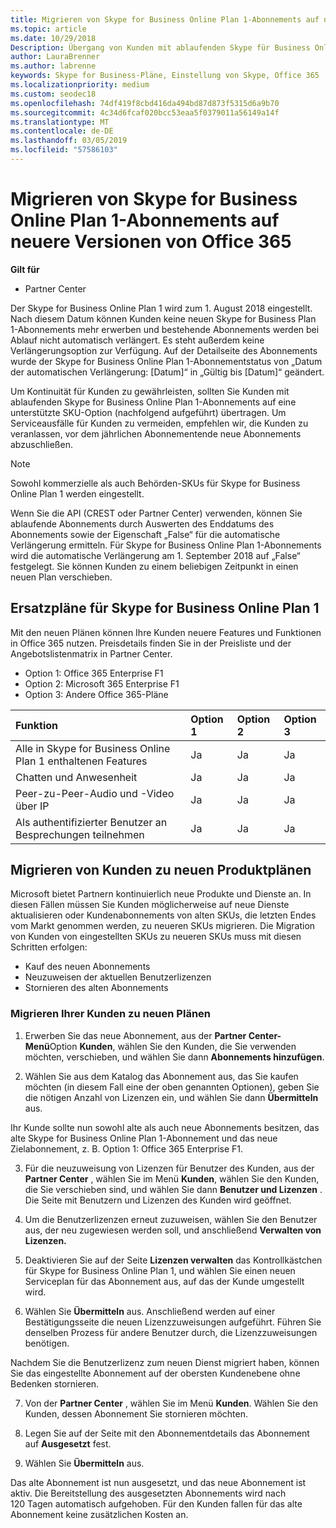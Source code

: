 ```yaml
---
title: Migrieren von Skype for Business Online Plan 1-Abonnements auf neuere Versionen von Office 365 | Partner Center
ms.topic: article
ms.date: 10/29/2018
Description: Übergang von Kunden mit ablaufenden Skype für Business Online Plan 1-Abonnements auf eine unterstützte SKU-Option. Wir empfehlen den Umstieg von Kunden für neue Abonnements vor dem Enddatum des Abonnements jährlich.
author: LauraBrenner
ms.author: labrenne
keywords: Skype for Business-Pläne, Einstellung von Skype, Office 365
ms.localizationpriority: medium
ms.custom: seodec18
ms.openlocfilehash: 74df419f8cbd416da494bd87d873f5315d6a9b70
ms.sourcegitcommit: 4c34d6fcaf020bcc53eaa5f0379011a56149a14f
ms.translationtype: MT
ms.contentlocale: de-DE
ms.lasthandoff: 03/05/2019
ms.locfileid: "57586103"
---
```

# <a name="migrate-skype-for-business-online-plan-1-subscriptions-to-newer-office-365-versions"></a>Migrieren von Skype for Business Online Plan 1-Abonnements auf neuere Versionen von Office 365

**Gilt für**

- Partner Center

Der Skype for Business Online Plan 1 wird zum 1. August 2018 eingestellt. Nach diesem Datum können Kunden keine neuen Skype for Business Plan 1-Abonnements mehr erwerben und bestehende Abonnements werden bei Ablauf nicht automatisch verlängert. Es steht außerdem keine Verlängerungsoption zur Verfügung. Auf der Detailseite des Abonnements wurde der Skype for Business Online Plan 1-Abonnementstatus von „Datum der automatischen Verlängerung: [Datum]“ in „Gültig bis [Datum]“ geändert.  

Um Kontinuität für Kunden zu gewährleisten, sollten Sie Kunden mit ablaufenden Skype for Business Online Plan 1-Abonnements auf eine unterstützte SKU-Option (nachfolgend aufgeführt) übertragen. Um Serviceausfälle für Kunden zu vermeiden, empfehlen wir, die Kunden zu veranlassen, vor dem jährlichen Abonnementende neue Abonnements abzuschließen. 

>[!NOTE]
>Sowohl kommerzielle als auch Behörden-SKUs für Skype for Business Online Plan 1 werden eingestellt.

Wenn Sie die API (CREST oder Partner Center) verwenden, können Sie ablaufende Abonnements durch Auswerten des Enddatums des Abonnements sowie der Eigenschaft „False“ für die automatische Verlängerung ermitteln. Für Skype for Business Online Plan 1-Abonnements wird die automatische Verlängerung am 1. September 2018 auf „False“ festgelegt. Sie können Kunden zu einem beliebigen Zeitpunkt in einen neuen Plan verschieben. 

## <a name="skype-for-business-online-plan-1-replacement-plans"></a>Ersatzpläne für Skype for Business Online Plan 1

Mit den neuen Plänen können Ihre Kunden neuere Features und Funktionen in Office 365 nutzen. Preisdetails finden Sie in der Preisliste und der Angebotslistenmatrix in Partner Center. 

- Option 1: Office 365 Enterprise F1
- Option 2: Microsoft 365 Enterprise F1
- Option 3: Andere Office 365-Pläne

|**Funktion**    |**Option 1**   |**Option 2**   |**Option 3**   |
|:-----------------|:-----------------|:-------------|:------------|
|Alle in Skype for Business Online Plan 1 enthaltenen Features|Ja   |Ja   |Ja   |
|Chatten und Anwesenheit |Ja   |Ja   |Ja   |
|Peer-zu-Peer-Audio und -Video über IP|Ja   |Ja   |Ja   
|Als authentifizierter Benutzer an Besprechungen teilnehmen| Ja   |Ja   |Ja   |

## <a name="transition-customers-to-new-product-plans"></a>Migrieren von Kunden zu neuen Produktplänen

Microsoft bietet Partnern kontinuierlich neue Produkte und Dienste an. In diesen Fällen müssen Sie Kunden möglicherweise auf neue Dienste aktualisieren oder Kundenabonnements von alten SKUs, die letzten Endes vom Markt genommen werden, zu neueren SKUs migrieren. Die Migration von Kunden von eingestellten SKUs zu neueren SKUs muss mit diesen Schritten erfolgen:

- Kauf des neuen Abonnements
- Neuzuweisen der aktuellen Benutzerlizenzen
- Stornieren des alten Abonnements

### <a name="migrate-your-customers-to-new-plans"></a>Migrieren Ihrer Kunden zu neuen Plänen

1. Erwerben Sie das neue Abonnement, aus der **Partner Center-Menü**Option **Kunden**, wählen Sie den Kunden, die Sie verwenden möchten, verschieben, und wählen Sie dann **Abonnements hinzufügen**.

2. Wählen Sie aus dem Katalog das Abonnement aus, das Sie kaufen möchten (in diesem Fall eine der oben genannten Optionen), geben Sie die nötigen Anzahl von Lizenzen ein, und wählen Sie dann **Übermitteln** aus. 

Ihr Kunde sollte nun sowohl alte als auch neue Abonnements besitzen, das alte Skype for Business Online Plan 1-Abonnement und das neue Zielabonnement, z. B. Option 1: Office 365 Enterprise F1.

3. Für die neuzuweisung von Lizenzen für Benutzer des Kunden, aus der **Partner Center** , wählen Sie im Menü **Kunden**, wählen Sie den Kunden, die Sie verschieben sind, und wählen Sie dann **Benutzer und Lizenzen** . Die Seite mit Benutzern und Lizenzen des Kunden wird geöffnet.

4. Um die Benutzerlizenzen erneut zuzuweisen, wählen Sie den Benutzer aus, der neu zugewiesen werden soll, und anschließend **Verwalten von Lizenzen.**

5. Deaktivieren Sie auf der Seite **Lizenzen verwalten** das Kontrollkästchen für Skype for Business Online Plan 1, und wählen Sie einen neuen Serviceplan für das Abonnement aus, auf das der Kunde umgestellt wird.

6. Wählen Sie **Übermitteln** aus. Anschließend werden auf einer Bestätigungsseite die neuen Lizenzzuweisungen aufgeführt. Führen Sie denselben Prozess für andere Benutzer durch, die Lizenzzuweisungen benötigen.

Nachdem Sie die Benutzerlizenz zum neuen Dienst migriert haben, können Sie das eingestellte Abonnement auf der obersten Kundenebene ohne Bedenken stornieren.

7. Von der **Partner Center** , wählen Sie im Menü **Kunden**. Wählen Sie den Kunden, dessen Abonnement Sie stornieren möchten.

8. Legen Sie auf der Seite mit den Abonnementdetails das Abonnement auf **Ausgesetzt** fest.

9. Wählen Sie **Übermitteln** aus.

Das alte Abonnement ist nun ausgesetzt, und das neue Abonnement ist aktiv. Die Bereitstellung des ausgesetzten Abonnements wird nach 120 Tagen automatisch aufgehoben. Für den Kunden fallen für das alte Abonnement keine zusätzlichen Kosten an.

